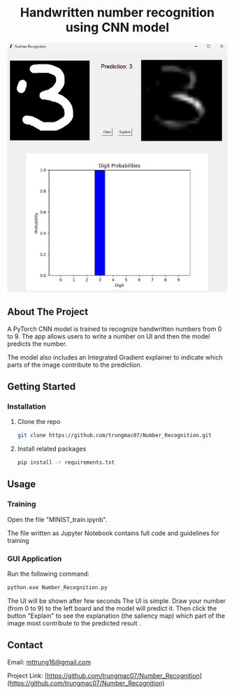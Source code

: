 
<!-- PROJECT LOGO -->
<br />
<div align="center">
  <h1 align="center">Handwritten number recognition using CNN model</h1>
</div>

!["Number_recognition"](./resource/number_recognition.png)


<!-- ABOUT THE PROJECT -->
## About The Project

A PyTorch CNN model is trained to recognize handwritten numbers from 0 to 9. The app allows users to write a number on UI and then the model predicts the number. 

The model also includes an Integrated Gradient explainer to indicate which parts of the image contribute to the prediction.

<!-- GETTING STARTED -->
## Getting Started


### Installation

1. Clone the repo
   ```sh
   git clone https://github.com/trungmac07/Number_Recognition.git
   ```
2. Install related packages
    ```sh
    pip install -r requirements.txt
    ```

<!-- USAGE EXAMPLES -->
## Usage

### Training

Open the file "MINIST_train.ipynb".

The file written as Jupyter Notebook contains full code and guidelines for training



### GUI Application
Run the following command:
```bash 
python.exe Number_Recognition.py
```

The UI will be shown after few seconds
The UI is simple. Draw your number (from 0 to 9) to the left board and the model will predict it. Then click the button "Explain" to see the explanation (the saliency map) which part of the image most contribute to the predicted result .

<!-- CONTACT -->
## Contact

Email: mttrung16@gmail.com

Project Link: [https://github.com/trungmac07/Number_Recognition](https://github.com/trungmac07/Number_Recognition)

